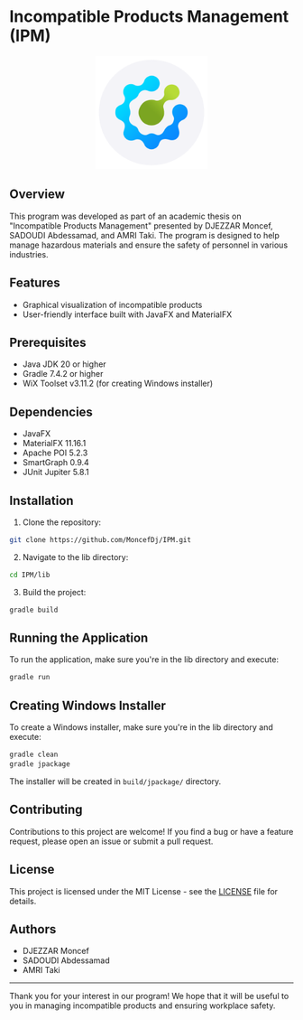 # Incompatible Products Management (IPM)

<P align="middle">
  <img src="./lib/src/main/resources/IPM/photos/logo.png" width="200"/>
</P>

## Overview

This program was developed as part of an academic thesis on "Incompatible Products Management" presented by DJEZZAR Moncef, SADOUDI Abdessamad, and AMRI Taki. The program is designed to help manage hazardous materials and ensure the safety of personnel in various industries.

## Features

- Graphical visualization of incompatible products
- User-friendly interface built with JavaFX and MaterialFX

## Prerequisites

- Java JDK 20 or higher
- Gradle 7.4.2 or higher
- WiX Toolset v3.11.2 (for creating Windows installer)

## Dependencies

- JavaFX
- MaterialFX 11.16.1
- Apache POI 5.2.3
- SmartGraph 0.9.4
- JUnit Jupiter 5.8.1

## Installation

1. Clone the repository:
```bash
git clone https://github.com/MoncefDj/IPM.git
```

2. Navigate to the lib directory:
```bash
cd IPM/lib
```

3. Build the project:
```bash
gradle build
```

## Running the Application

To run the application, make sure you're in the lib directory and execute:
```bash
gradle run
```

## Creating Windows Installer

To create a Windows installer, make sure you're in the lib directory and execute:
```bash
gradle clean
gradle jpackage
```

The installer will be created in `build/jpackage/` directory.

## Contributing

Contributions to this project are welcome! If you find a bug or have a feature request, please open an issue or submit a pull request.

## License

This project is licensed under the MIT License - see the [LICENSE](LICENSE) file for details.

## Authors

- DJEZZAR Moncef
- SADOUDI Abdessamad
- AMRI Taki

---

Thank you for your interest in our program! We hope that it will be useful to you in managing incompatible products and ensuring workplace safety.

